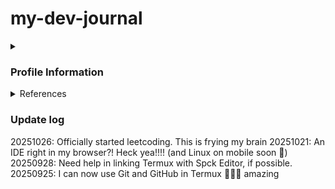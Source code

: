 # my-dev-journal

<details>
    <summary><h3>Profile Information</h3></summary>
    <p>Favorite programming language (PL): JavaScript</p>
    <p>PL that I want to learn next: C</p>
    <p>First investment when I receive my first paycheck: kimchi and seaweed</p>
    <p>Favorite programming concept: forEach</p>
</details>

<details>
    <summary>References</summary>
    <a href="https://peterxjang.com/blog/">peterxjang</a>
</details>

### Update log
20251026: Officially started leetcoding. This is frying my brain
20251021: An IDE right in my browser?! Heck yea!!!! (and Linux on mobile soon 👀) <br>
20250928: Need help in linking Termux with Spck Editor, if possible. <br>
20250925: I can now use Git and GitHub in Termux 🤯🤯🤯 amazing <br>
